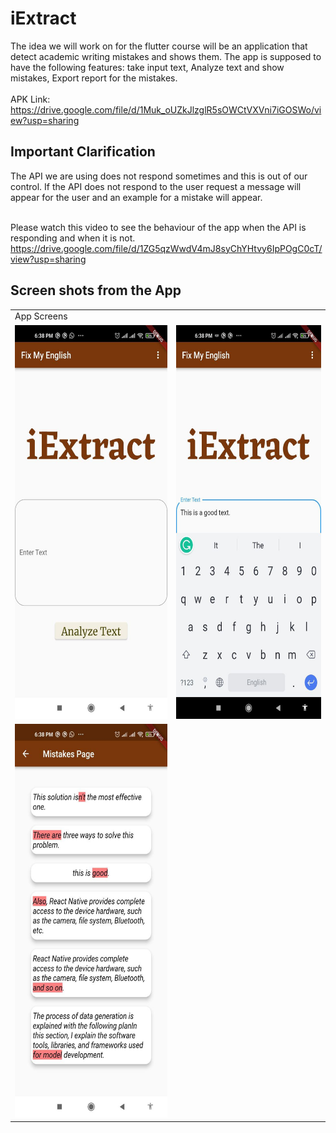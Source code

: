 # iExtract

The idea we will work on for the flutter course will be an application that detect academic writing mistakes and shows them.
The app is supposed to have the following features: take input text, Analyze text and show mistakes, Export report for the mistakes.
<br> <br>
APK Link: https://drive.google.com/file/d/1Muk_oUZkJlzglR5sOWCtVXVni7iGOSWo/view?usp=sharing

## Important Clarification
The API we are using does not respond sometimes and this is out of our control. If the API does not respond to the user request a message will appear for the user and an example for a mistake will appear.<br><br>

Please watch this video to see the behaviour of the app when the API is responding and when it is not.<br>
https://drive.google.com/file/d/1ZG5qzWwdV4mJ8syChYHtvy6IpPOgC0cT/view?usp=sharing

## Screen shots from the App

<table>
  <tr>
    <td>App Screens</td>
  </tr>
  <tr>
    <td><img src="/screenshots/photo5872711403654199572.jpg" width=300 height=630></td>
    <td><img src="/screenshots/photo5872711403654199570.jpg" width=300 height=630></td>
  </tr>
  <tr>
    <td><img src="/screenshots/photo5872711403654199569.jpg" width=300 height=630></td>
  </tr>
 </table>
